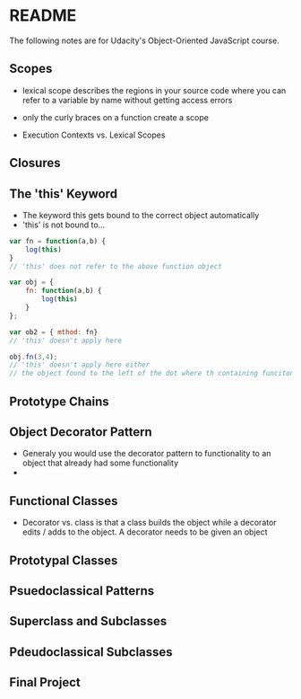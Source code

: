 # README

The following notes are for Udacity's Object-Oriented JavaScript course.

## Scopes
- lexical scope describes the regions in your source code where you can refer to a variable
by name without getting access errors
- only the curly braces on a function create a scope

- Execution Contexts vs. Lexical Scopes

## Closures


## The 'this' Keyword
- The keyword this gets bound to the correct object automatically
- 'this' is not bound to...

```js
var fn = function(a,b) {
	log(this)
}
// 'this' does not refer to the above function object

var obj = {
	fn: function(a,b) {
		log(this)
	}
};

var ob2 = { mthod: fn}
// 'this' doesn't apply here

obj.fn(3,4);
// 'this' doesn't apply here either
// the object found to the left of the dot where th containing funciton is called => 'this' does apply here

```



## Prototype Chains



## Object Decorator Pattern
- Generaly you would use the decorator pattern to functionality to an object that already had some functionality
- 


## Functional Classes
- Decorator vs. class is that a class builds the object while a decorator edits / adds to the object. A decorator
needs to be given an object


## Prototypal Classes



## Psuedoclassical Patterns



## Superclass and Subclasses



## Pdeudoclassical Subclasses



## Final Project



